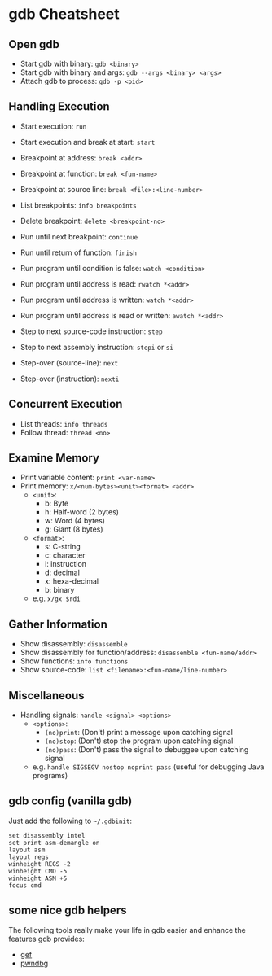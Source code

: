 # gdb Cheatsheet

## Open gdb
- Start gdb with binary: `gdb <binary>`
- Start gdb with binary and args: `gdb --args <binary> <args>`
- Attach gdb to process: `gdb -p <pid>`

## Handling Execution
- Start execution: `run`
- Start execution and break at start: `start`

- Breakpoint at address: `break <addr>`
- Breakpoint at function: `break <fun-name>`
- Breakpoint at source line: `break <file>:<line-number>`
- List breakpoints: `info breakpoints`
- Delete breakpoint: `delete <breakpoint-no>`

- Run until next breakpoint: `continue`
- Run until return of function: `finish`
- Run program until condition is false: `watch <condition>`
- Run program until address is read: `rwatch *<addr>`
- Run program until address is written: `watch *<addr>`
- Run program until address is read or written: `awatch *<addr>`
- Step to next source-code instruction: `step`
- Step to next assembly instruction: `stepi` or `si`
- Step-over (source-line): `next`
- Step-over (instruction): `nexti`

## Concurrent Execution
- List threads: `info threads`
- Follow thread: `thread <no>`

## Examine Memory
- Print variable content: `print <var-name>`
- Print memory: `x/<num-bytes><unit><format> <addr>`
  * `<unit>`:
    * b: Byte
    * h: Half-word (2 bytes)
    * w: Word (4 bytes)
    * g: Giant (8 bytes)
  * `<format>`: 
    * s: C-string
    * c: character
    * i: instruction
    * d: decimal
    * x: hexa-decimal
    * b: binary
  * e.g. `x/gx $rdi`

## Gather Information
- Show disassembly: `disassemble`
- Show disassembly for function/address: `disassemble <fun-name/addr>`
- Show functions: `info functions`
- Show source-code: `list <filename>:<fun-name/line-number>`

## Miscellaneous
- Handling signals: `handle <signal> <options>`
  * `<options>`:
    * `(no)print`: (Don't) print a message upon catching signal
    * `(no)stop`: (Don't) stop the program upon catching signal
    * `(no)pass`: (Don't) pass the signal to debuggee upon catching signal
  * e.g. `handle SIGSEGV nostop noprint pass` (useful for debugging Java programs)


## gdb config (vanilla gdb)
Just add the following to `~/.gdbinit`:
```
set disassembly intel
set print asm-demangle on
layout asm
layout regs
winheight REGS -2
winheight CMD -5
winheight ASM +5
focus cmd
```

## some nice gdb helpers
The following tools really make your life in gdb easier and enhance the features gdb provides:
- [gef](https://github.com/hugsy/gef)
- [pwndbg](https://github.com/pwndbg/pwndbg)

